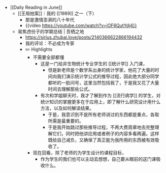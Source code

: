 - [[Daily Reading in June]]
	- [[王局拍案]]｜我的 [[1989]] 之一（下）
		- 那是激情澎湃的八十年代
		- {{video https://youtube.com/watch?v=jOF6QutYdj4}}
	- 易焦虑份子的学期总结 | 吾栖之地
		- https://sirius.zhubai.love/posts/2140366622866194432
		- 我的评论：不必成为专家
		- ✏️ Highlights
			- 不需要全部都懂
				- 这是一门给非生物统计专业学生的 [[统计学]] 入门课，
					- 但是新老师是个数学系出身的统计学家，他花了大量的时间向我们演示统计学公式的推导过程，因此绝大部分同学都听的一脸问号，这里当然包括我了，于是我又花了大量时间去理解那些公式。
				- 有次和学姐聊天时，我才了解到作为 [[流行病学]] 的学生，对统计知识的掌握更多在于应用上，即了解什么研究设计用什么方法，以及如何解读结果。
					- 于是，我意识到不是所有老师讲过的东西都是重点，各取所需是最重要的。
					- 于是我开始跳过那些推导过程，不再大费周章地去完整理解它们，同时把他讲应用或者例子的内容多看两遍。这样既给自己减负，又确保了真正能为我所用的东西被有效吸收了。
			- 现在回看，除了老师的为学生设计的课程目标，
				- 作为学生的我们也可以主动去想想，自己要从眼前的这门课吸收什么。